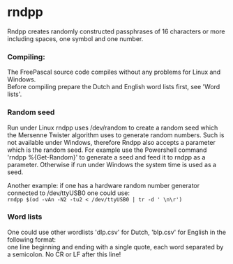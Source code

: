 # rndpp
Rndpp creates randomly constructed passphrases of 16 characters or more including spaces, one symbol and one number.

### Compiling:
The FreePascal source code compiles without any problems for Linux and Windows.<br>
Before compiling prepare the Dutch and English word lists first, see 'Word lists'.

### Random seed
Run under Linux rndpp uses /dev/random to create a random seed which the Mersenne Twister algorithm uses to
generate random numbers. Such is not available under Windows, therefore Rndpp also accepts a parameter which is the random seed.
For example use the Powershell command 'rndpp %{Get-Random}' to generate a seed and feed it to rndpp as a parameter. Otherwise if run under Windows the system time is used as a seed.

Another example: if one has a hardware random number generator connected to /dev/ttyUSB0 one could use:<br>
`rndpp $(od -vAn -N2 -tu2 < /dev/ttyUSB0 | tr -d ' \n\r')`<br>

### Word lists
One could use other wordlists 'dlp.csv' for Dutch, 'blp.csv' for English in the following format:<br>
one line beginning and ending with a single quote, each word separated by a semicolon. No CR or LF after this line!
